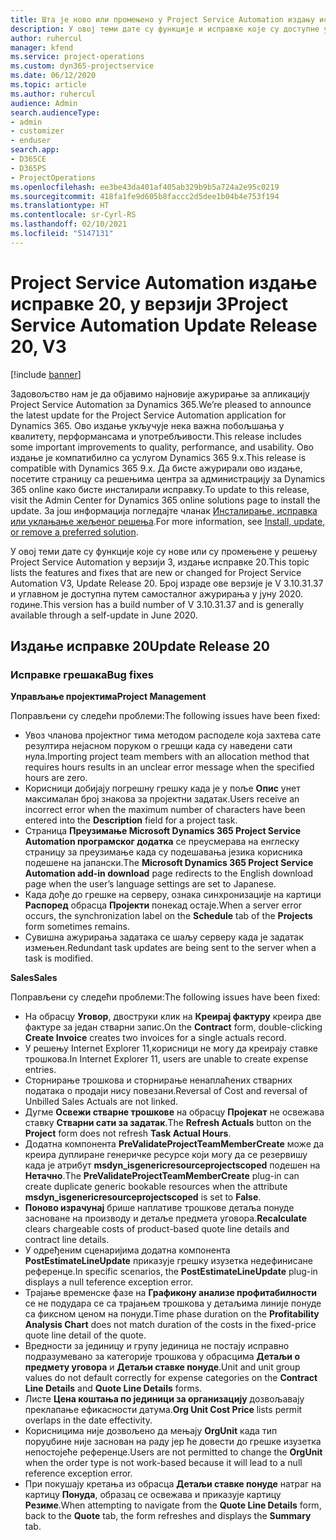 ```yaml
---
title: Шта је ново или промењено у Project Service Automation издању исправке 20 у верзији 3
description: У овој теми дате су функције и исправке које су доступне у Project Service Automation издању исправке 20 у верзији 3
author: ruhercul
manager: kfend
ms.service: project-operations
ms.custom: dyn365-projectservice
ms.date: 06/12/2020
ms.topic: article
ms.author: ruhercul
audience: Admin
search.audienceType:
- admin
- customizer
- enduser
search.app:
- D365CE
- D365PS
- ProjectOperations
ms.openlocfilehash: ee3be43da401af405ab329b9b5a724a2e95c0219
ms.sourcegitcommit: 418fa1fe9d605b8faccc2d5dee1b04b4e753f194
ms.translationtype: HT
ms.contentlocale: sr-Cyrl-RS
ms.lasthandoff: 02/10/2021
ms.locfileid: "5147131"
---
```

# <a name="project-service-automation-update-release-20-v3"></a><span data-ttu-id="2c6e0-103">Project Service Automation издање исправке 20, у верзији 3</span><span class="sxs-lookup"><span data-stu-id="2c6e0-103">Project Service Automation Update Release 20, V3</span></span>

[!include [banner](../includes/psa-now-project-operations.md)]

<span data-ttu-id="2c6e0-104">Задовољство нам је да објавимо најновије ажурирање за апликацију Project Service Automation за Dynamics 365.</span><span class="sxs-lookup"><span data-stu-id="2c6e0-104">We’re pleased to announce the latest update for the Project Service Automation application for Dynamics 365.</span></span> <span data-ttu-id="2c6e0-105">Ово издање укључује нека важна побољшања у квалитету, перформансама и употребљивости.</span><span class="sxs-lookup"><span data-stu-id="2c6e0-105">This release includes some important improvements to quality, performance, and usability.</span></span> <span data-ttu-id="2c6e0-106">Ово издање је компатибилно са услугом Dynamics 365 9.x.</span><span class="sxs-lookup"><span data-stu-id="2c6e0-106">This release is compatible with Dynamics 365 9.x.</span></span> <span data-ttu-id="2c6e0-107">Да бисте ажурирали ово издање, посетите страницу са решењима центра за администрацију за Dynamics 365 online како бисте инсталирали исправку.</span><span class="sxs-lookup"><span data-stu-id="2c6e0-107">To update to this release, visit the Admin Center for Dynamics 365 online solutions page to install the update.</span></span> <span data-ttu-id="2c6e0-108">За још информација погледајте чланак [Инсталирање, исправка или уклањање жељеног решења](https://docs.microsoft.com/power-platform/admin/install-remove-preferred-solution).</span><span class="sxs-lookup"><span data-stu-id="2c6e0-108">For more information, see [Install, update, or remove a preferred solution](https://docs.microsoft.com/power-platform/admin/install-remove-preferred-solution).</span></span>

<span data-ttu-id="2c6e0-109">У овој теми дате су функције које су нове или су промењене у решењу Project Service Automation у верзији 3, издање исправке 20.</span><span class="sxs-lookup"><span data-stu-id="2c6e0-109">This topic lists the features and fixes that are new or changed for Project Service Automation V3, Update Release 20.</span></span> <span data-ttu-id="2c6e0-110">Број израде ове верзије је V 3.10.31.37 и углавном је доступна путем самосталног ажурирања у јуну 2020. године.</span><span class="sxs-lookup"><span data-stu-id="2c6e0-110">This version has a build number of V 3.10.31.37 and is generally available through a self-update in June 2020.</span></span>

## <a name="update-release-20"></a><span data-ttu-id="2c6e0-111">Издање исправке 20</span><span class="sxs-lookup"><span data-stu-id="2c6e0-111">Update Release 20</span></span>

### <a name="bug-fixes"></a><span data-ttu-id="2c6e0-112">Исправке грешака</span><span class="sxs-lookup"><span data-stu-id="2c6e0-112">Bug fixes</span></span>

<span data-ttu-id="2c6e0-113">**Управљање пројектима**</span><span class="sxs-lookup"><span data-stu-id="2c6e0-113">**Project Management**</span></span>

<span data-ttu-id="2c6e0-114">Поправљени су следећи проблеми:</span><span class="sxs-lookup"><span data-stu-id="2c6e0-114">The following issues have been fixed:</span></span>

- <span data-ttu-id="2c6e0-115">Увоз чланова пројектног тима методом расподеле која захтева сате резултира нејасном поруком о грешци када су наведени сати нула.</span><span class="sxs-lookup"><span data-stu-id="2c6e0-115">Importing project team members with an allocation method that requires hours results in an unclear error message when the specified hours are zero.</span></span>
- <span data-ttu-id="2c6e0-116">Корисници добијају погрешну грешку када је у поље **Опис** унет максималан број знакова за пројектни задатак.</span><span class="sxs-lookup"><span data-stu-id="2c6e0-116">Users receive an incorrect error when the maximum number of characters have been entered into the **Description** field for a project task.</span></span>
- <span data-ttu-id="2c6e0-117">Страница **Преузимање Microsoft Dynamics 365 Project Service Automation програмског додатка** се преусмерава на енглеску страницу за преузимање када су подешавања језика корисника подешене на јапански.</span><span class="sxs-lookup"><span data-stu-id="2c6e0-117">The **Microsoft Dynamics 365 Project Service Automation add-in download** page redirects to the English download page when the user’s language settings are set to Japanese.</span></span>
- <span data-ttu-id="2c6e0-118">Када дође до грешке на серверу, ознака синхронизације на картици **Распоред** обрасца **Пројекти** понекад остаје.</span><span class="sxs-lookup"><span data-stu-id="2c6e0-118">When a server error occurs, the synchronization label on the **Schedule** tab of the **Projects** form sometimes remains.</span></span>
- <span data-ttu-id="2c6e0-119">Сувишна ажурирања задатака се шаљу серверу када је задатак измењен.</span><span class="sxs-lookup"><span data-stu-id="2c6e0-119">Redundant task updates are being sent to the server when a task is modified.</span></span>

<span data-ttu-id="2c6e0-120">**Sales**</span><span class="sxs-lookup"><span data-stu-id="2c6e0-120">**Sales**</span></span>

<span data-ttu-id="2c6e0-121">Поправљени су следећи проблеми:</span><span class="sxs-lookup"><span data-stu-id="2c6e0-121">The following issues have been fixed:</span></span>

- <span data-ttu-id="2c6e0-122">На обрасцу **Уговор**, двоструки клик на **Креирај фактуру** креира две фактуре за један стварни запис.</span><span class="sxs-lookup"><span data-stu-id="2c6e0-122">On the **Contract** form, double-clicking **Create Invoice** creates two invoices for a single actuals record.</span></span>
- <span data-ttu-id="2c6e0-123">У решењу Internet Explorer 11,корисници не могу да креирају ставке трошкова.</span><span class="sxs-lookup"><span data-stu-id="2c6e0-123">In Internet Explorer 11, users are unable to create expense entries.</span></span>
- <span data-ttu-id="2c6e0-124">Сторнирање трошкова и сторнирање ненаплаћених стварних података о продаји нису повезани.</span><span class="sxs-lookup"><span data-stu-id="2c6e0-124">Reversal of Cost and reversal of Unbilled Sales Actuals are not linked.</span></span>
- <span data-ttu-id="2c6e0-125">Дугме **Освежи стварне трошкове** на обрасцу **Пројекат** не освежава ставку **Стварни сати за задатак**.</span><span class="sxs-lookup"><span data-stu-id="2c6e0-125">The **Refresh Actuals** button on the **Project** form does not refresh **Task Actual Hours**.</span></span>
- <span data-ttu-id="2c6e0-126">Додатна компонента **PreValidateProjectTeamMemberCreate** може да креира дуплиране генеричке ресурсе који могу да се резервишу када је атрибут **msdyn_isgenericresourceprojectscoped** подешен на **Нетачно**.</span><span class="sxs-lookup"><span data-stu-id="2c6e0-126">The **PreValidateProjectTeamMemberCreate** plug-in can create duplicate generic bookable resources when the attribute **msdyn_isgenericresourceprojectscoped** is set to **False**.</span></span>
- <span data-ttu-id="2c6e0-127">**Поново израчунај** брише наплативе трошкове детаља понуде засноване на производу и детаље предмета уговора.</span><span class="sxs-lookup"><span data-stu-id="2c6e0-127">**Recalculate** clears chargeable costs of product-based quote line details and contract line details.</span></span>
- <span data-ttu-id="2c6e0-128">У одређеним сценаријима додатна компонента **PostEstimateLineUpdate** приказује грешку изузетка недефинисане референце.</span><span class="sxs-lookup"><span data-stu-id="2c6e0-128">In specific scenarios, the **PostEstimateLineUpdate** plug-in displays a null teference exception error.</span></span>
- <span data-ttu-id="2c6e0-129">Трајање временске фазе на **Графикону анализе профитабилности** се не подудара се са трајањем трошкова у детаљима линије понуде са фиксном ценом на понуди.</span><span class="sxs-lookup"><span data-stu-id="2c6e0-129">Time phase duration on the **Profitability Analysis Chart** does not match duration of the costs in the fixed-price quote line detail of the quote.</span></span>
- <span data-ttu-id="2c6e0-130">Вредности за јединицу и групу јединица не постају исправно подразумевано за категорије трошкова у обрасцима **Детаљи о предмету уговора** и **Детаљи ставке понуде**.</span><span class="sxs-lookup"><span data-stu-id="2c6e0-130">Unit and unit group values do not default correctly for expense categories on the **Contract Line Details** and **Quote Line Details** forms.</span></span>
- <span data-ttu-id="2c6e0-131">Листе **Цена коштања по јединици за организацију** дозвољавају преклапање ефикасности датума.</span><span class="sxs-lookup"><span data-stu-id="2c6e0-131">**Org Unit Cost Price** lists permit overlaps in the date effectivity.</span></span>
- <span data-ttu-id="2c6e0-132">Корисницима није дозвољено да мењају **OrgUnit** када тип поруџбине није заснован на раду јер ће довести до грешке изузетка непостојеће референце.</span><span class="sxs-lookup"><span data-stu-id="2c6e0-132">Users are not permitted to change the **OrgUnit** when the order type is not work-based because it will lead to a null reference exception error.</span></span>
- <span data-ttu-id="2c6e0-133">При покушају кретања из обрасца **Детаљи ставке понуде** натраг на картицу **Понуда**, образац се освежава и приказује картицу **Резиме**.</span><span class="sxs-lookup"><span data-stu-id="2c6e0-133">When attempting to navigate from the **Quote Line Details** form, back to the **Quote** tab, the form refreshes and displays the **Summary** tab.</span></span>
